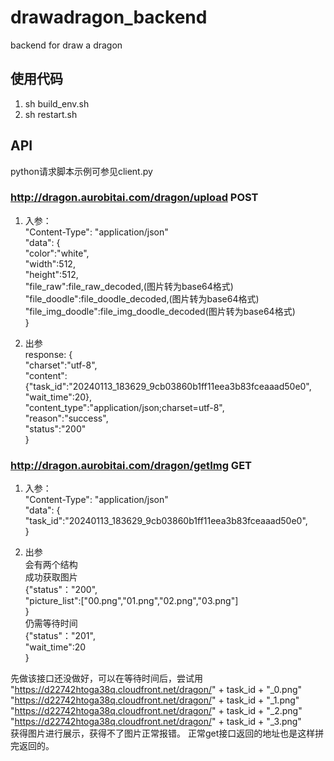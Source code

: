 # drawadragon_backend
backend for draw a dragon 

## 使用代码
  1. sh build_env.sh
  2. sh restart.sh
  
## API
python请求脚本示例可参见client.py

### http://dragon.aurobitai.com/dragon/upload POST

  1. 入参：<br>
  "Content-Type": "application/json"<br>
  "data": {<br>
    "color":"white",<br>
    "width":512,<br>
    "height":512, <br>
    "file_raw":file_raw_decoded,(图片转为base64格式)<br>
    "file_doodle":file_doodle_decoded,(图片转为base64格式)<br>
    "file_img_doodle":file_img_doodle_decoded(图片转为base64格式)<br>
    }<br>

  2. 出参<br>
  response: {<br>
    "charset":"utf-8",<br>
    "content":{"task_id":"20240113_183629_9cb03860b1ff11eea3b83fceaaad50e0",
           "wait_time":20},<br>
    "content_type":"application/json;charset=utf-8",<br>
    "reason":"success",<br>
    "status":"200"<br>
    }<br>

### http://dragon.aurobitai.com/dragon/getImg GET
  1. 入参：<br>
  "Content-Type": "application/json"<br>
  "data": {<br>
    "task_id":"20240113_183629_9cb03860b1ff11eea3b83fceaaad50e0",<br>
    }<br>

  2. 出参<br>
  会有两个结构<br>
   成功获取图片<br>
  {"status"："200",<br>
  "picture_list":["00.png","01.png","02.png","03.png"]<br>
  }<br>
  仍需等待时间<br>
  {"status"："201",<br>
  "wait_time":20<br>
  }<br>


  先做该接口还没做好，可以在等待时间后，尝试用 <br>
"https://d22742htoga38q.cloudfront.net/dragon/" + task_id + "_0.png"<br>
"https://d22742htoga38q.cloudfront.net/dragon/" + task_id + "_1.png"<br>
"https://d22742htoga38q.cloudfront.net/dragon/" + task_id + "_2.png"<br>
"https://d22742htoga38q.cloudfront.net/dragon/" + task_id + "_3.png"<br>
  获得图片进行展示，获得不了图片正常报错。
  正常get接口返回的地址也是这样拼完返回的。

